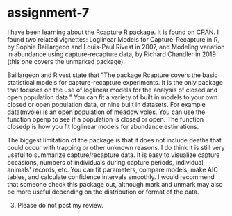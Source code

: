 # assignment-7

I have been learning about the Rcapture R package. It is found on [CRAN](https://CRAN.R-project.org/package=Rcapture). I found two related vignettes: Loglinear Models for Capture-Recapture in R, by Sophie Baillargeon and Louis-Paul Rivest in 2007, and Modeling variation in abundance using capture-recapture data, by Richard Chandler in 2019 (this one covers the unmarked package).

Baillargeon and Rivest state that "The package Rcapture covers the basic statistical models for capture-recapture experiments. It is the only package that focuses on the use of loglinear models for the analysis of closed and open population data." You can fit a variety of built in models to your own closed or open population data, or nine built in datasets. For example data(mvole) is an open population of meadow voles. You can use the function openp to see if a population is closed or open. The function closedp is how you fit loglinear models for abundance estimations.

The biggest limitation of the package is that it does not include deaths that could occur with trapping or other unknown reasons. I do think it is still very useful to summarize capture/recapture data. It is easy to visualize capture occasions, numbers of individuals during capture periods, individual animals' records, etc. You can fit parameters, compare models, make AIC tables, and calculate confidence intervals smoothly. I would recommend that someone check this package out, although mark and unmark may also be more useful depending on the distribution or format of the data. 

3. Please do not post my review.
